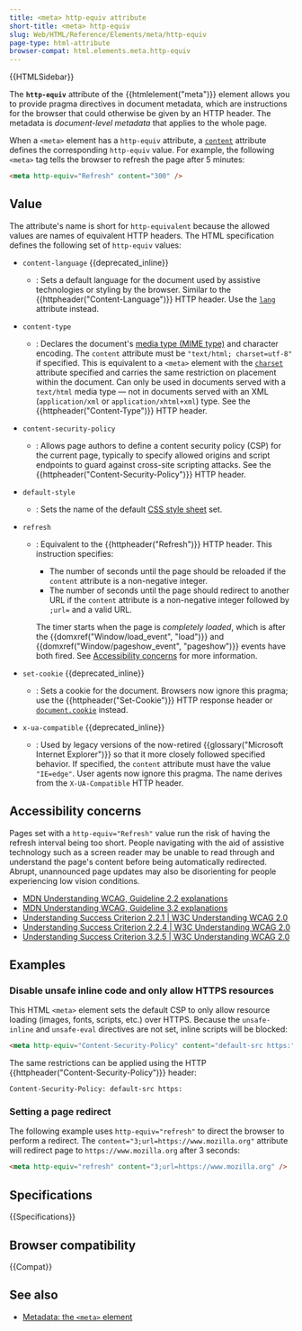 ```yaml
---
title: <meta> http-equiv attribute
short-title: <meta> http-equiv
slug: Web/HTML/Reference/Elements/meta/http-equiv
page-type: html-attribute
browser-compat: html.elements.meta.http-equiv
---
```


{{HTMLSidebar}}

The **`http-equiv`** attribute of the {{htmlelement("meta")}} element allows you to provide pragma directives in document metadata, which are instructions for the browser that could otherwise be given by an HTTP header.
The metadata is _document-level metadata_ that applies to the whole page.

When a `<meta>` element has a `http-equiv` attribute, a [`content`](/en-US/docs/Web/HTML/Reference/Attributes/content) attribute defines the corresponding `http-equiv` value.
For example, the following `<meta>` tag tells the browser to refresh the page after 5 minutes:

```html
<meta http-equiv="Refresh" content="300" />
```

## Value

The attribute's name is short for `http-equivalent` because the allowed values are names of equivalent HTTP headers.
The HTML specification defines the following set of `http-equiv` values:

- `content-language` {{deprecated_inline}}
  - : Sets a default language for the document used by assistive technologies or styling by the browser.
    Similar to the {{httpheader("Content-Language")}} HTTP header.
    Use the [`lang`](/en-US/docs/Web/HTML/Reference/Global_attributes/lang) attribute instead.
- `content-type`
  - : Declares the document's [media type (MIME type)](/en-US/docs/Web/HTTP/Guides/MIME_types) and character encoding.
    The `content` attribute must be `"text/html; charset=utf-8"` if specified.
    This is equivalent to a `<meta>` element with the [`charset`](#charset) attribute specified and carries the same restriction on placement within the document.
    Can only be used in documents served with a `text/html` media type — not in documents served with an XML (`application/xml` or `application/xhtml+xml`) type.
    See the {{httpheader("Content-Type")}} HTTP header.
- `content-security-policy`
  - : Allows page authors to define a content security policy (CSP) for the current page, typically to specify allowed origins and script endpoints to guard against cross-site scripting attacks.
    See the {{httpheader("Content-Security-Policy")}} HTTP header.
- `default-style`
  - : Sets the name of the default [CSS style sheet](/en-US/docs/Web/CSS) set.
- `refresh`

  - : Equivalent to the {{httpheader("Refresh")}} HTTP header.
    This instruction specifies:

    - The number of seconds until the page should be reloaded if the `content` attribute is a non-negative integer.
    - The number of seconds until the page should redirect to another URL if the `content` attribute is a non-negative integer followed by `;url=` and a valid URL.

    The timer starts when the page is _completely loaded_, which is after the {{domxref("Window/load_event", "load")}} and {{domxref("Window/pageshow_event", "pageshow")}} events have both fired.
    See [Accessibility concerns](#accessibility_concerns) for more information.

- `set-cookie` {{deprecated_inline}}
  - : Sets a cookie for the document.
    Browsers now ignore this pragma; use the {{httpheader("Set-Cookie")}} HTTP response header or [`document.cookie`](/en-US/docs/Web/API/Document/cookie) instead.
- `x-ua-compatible` {{deprecated_inline}}
  - : Used by legacy versions of the now-retired {{glossary("Microsoft Internet Explorer")}} so that it more closely followed specified behavior.
    If specified, the `content` attribute must have the value `"IE=edge"`.
    User agents now ignore this pragma.
    The name derives from the `X-UA-Compatible` HTTP header.

## Accessibility concerns

Pages set with a `http-equiv="Refresh"` value run the risk of having the refresh interval being too short.
People navigating with the aid of assistive technology such as a screen reader may be unable to read through and understand the page's content before being automatically redirected.
Abrupt, unannounced page updates may also be disorienting for people experiencing low vision conditions.

- [MDN Understanding WCAG, Guideline 2.2 explanations](/en-US/docs/Web/Accessibility/Guides/Understanding_WCAG/Operable#guideline_2.—_enough_time_provide_users_enough_time_to_read_and_use_content)
- [MDN Understanding WCAG, Guideline 3.2 explanations](/en-US/docs/Web/Accessibility/Guides/Understanding_WCAG/Understandable#guideline_3.—_predictable_make_web_pages_appear_and_operate_in_predictable_ways)
- [Understanding Success Criterion 2.2.1 | W3C Understanding WCAG 2.0](https://www.w3.org/TR/UNDERSTANDING-WCAG20/time-limits-required-behaviors.html)
- [Understanding Success Criterion 2.2.4 | W3C Understanding WCAG 2.0](https://www.w3.org/TR/UNDERSTANDING-WCAG20/time-limits-postponed.html)
- [Understanding Success Criterion 3.2.5 | W3C Understanding WCAG 2.0](https://www.w3.org/TR/UNDERSTANDING-WCAG20/consistent-behavior-no-extreme-changes-context.html)

## Examples

### Disable unsafe inline code and only allow HTTPS resources

This HTML `<meta>` element sets the default CSP to only allow resource loading (images, fonts, scripts, etc.) over HTTPS.
Because the `unsafe-inline` and `unsafe-eval` directives are not set, inline scripts will be blocked:

```html
<meta http-equiv="Content-Security-Policy" content="default-src https:" />
```

The same restrictions can be applied using the HTTP {{httpheader("Content-Security-Policy")}} header:

```http
Content-Security-Policy: default-src https:
```

### Setting a page redirect

The following example uses `http-equiv="refresh"` to direct the browser to perform a redirect.
The `content="3;url=https://www.mozilla.org"` attribute will redirect page to `https://www.mozilla.org` after 3 seconds:

```html
<meta http-equiv="refresh" content="3;url=https://www.mozilla.org" />
```

## Specifications

{{Specifications}}

## Browser compatibility

{{Compat}}

## See also

- [Metadata: the `<meta>` element](/en-US/docs/Learn_web_development/Core/Structuring_content/Webpage_metadata#metadata_the_meta_element)
